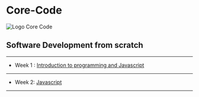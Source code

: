 # Core-Code
![Logo Core Code](https://uploads-ssl.webflow.com/5eb2f56932c3562feab232e3/5f73550d00249e7e96c9f3de_Logo.png)
## Software Development from scratch
---
* Week 1 : [Introduction to programming and Javascript](https://github.com/JosueRivera94/Core-Code/tree/main/content/week%201)
---

* Week 2: [Javascript](https://github.com/JosueRivera94/Core-Code/tree/main/content/week%202)
---





